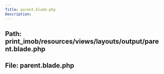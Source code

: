 ```yaml
---
Title: parent.blade.php
Description:
---
```


## Path: print_imob/resources/views/layouts/output/parent.blade.php
## File: parent.blade.php
